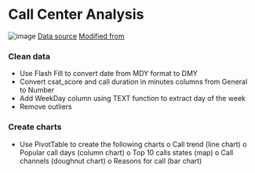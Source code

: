 # Call Center Analysis
![image](https://github.com/turtledxdy/share/assets/137591228/e1d8f211-64c3-4f94-8848-13d020793885)
[Data source](https://www.kaggle.com/datasets/mesumraza/real-world-fake-dataset-for-practice)
[Modified from](https://medium.com/@Armonia1999/data-analysis-project-excel-dashboard-10c6160f2dbe)
### Clean data
-	Use Flash Fill to convert date from MDY format to DMY
-	Convert csat_score and call duration in minutes columns from General to Number
-	Add WeekDay column using TEXT function to extract day of the week
-	Remove outliers
### Create charts
-	Use PivotTable to create the following charts
    o	Call trend (line chart)
    o	Popular call days (column chart)
    o	Top 10 calls states (map)
    o	Call channels (doughnut chart)
    o	Reasons for call (bar chart)
